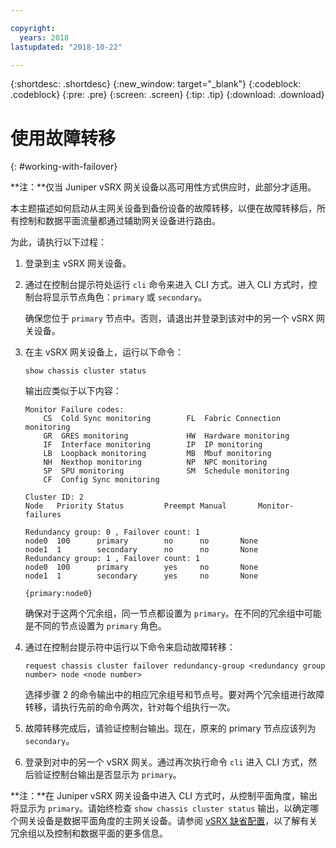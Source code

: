 ```yaml
---

copyright:
  years: 2018
lastupdated: "2018-10-22"

---
```


{:shortdesc: .shortdesc}
{:new_window: target="_blank"}
{:codeblock: .codeblock}
{:pre: .pre}
{:screen: .screen}
{:tip: .tip}
{:download: .download}

# 使用故障转移
{: #working-with-failover}

**注：**仅当 Juniper vSRX 网关设备以高可用性方式供应时，此部分才适用。

本主题描述如何启动从主网关设备到备份设备的故障转移，以便在故障转移后，所有控制和数据平面流量都通过辅助网关设备进行路由。

为此，请执行以下过程：

1. 登录到主 vSRX 网关设备。

2. 通过在控制台提示符处运行 `cli` 命令来进入 CLI 方式。进入 CLI 方式时，控制台将显示节点角色：`primary` 或 `secondary`。

	确保您位于 `primary` 节点中。否则，请退出并登录到该对中的另一个 vSRX 网关设备。

2. 在主 vSRX 网关设备上，运行以下命令：

	```
	show chassis cluster status
	```
	输出应类似于以下内容：

	```
	Monitor Failure codes:
		CS  Cold Sync monitoring        FL  Fabric Connection monitoring
		GR  GRES monitoring             HW  Hardware monitoring
		IF  Interface monitoring        IP  IP monitoring
		LB  Loopback monitoring         MB  Mbuf monitoring
		NH  Nexthop monitoring          NP  NPC monitoring
		SP  SPU monitoring              SM  Schedule monitoring
		CF  Config Sync monitoring

	Cluster ID: 2
	Node   Priority Status         Preempt Manual   	Monitor-failures

	Redundancy group: 0 , Failover count: 1
	node0  100      primary        no      no       None
	node1  1        secondary      no      no       None
	Redundancy group: 1 , Failover count: 1
	node0  100      primary        yes     no       None
	node1  1        secondary      yes     no       None

	{primary:node0}
	```

	确保对于这两个冗余组，同一节点都设置为 `primary`。在不同的冗余组中可能是不同的节点设置为 `primary` 角色。

3. 通过在控制台提示符中运行以下命令来启动故障转移：

	```
	request chassis cluster failover redundancy-group <redundancy group number> node <node number>
	```

	选择步骤 2 的命令输出中的相应冗余组号和节点号。要对两个冗余组进行故障转移，请执行先前的命令两次，针对每个组执行一次。

4. 故障转移完成后，请验证控制台输出。现在，原来的 primary 节点应该列为 `secondary`。

5. 登录到对中的另一个 vSRX 网关。通过再次执行命令 `cli` 进入 CLI 方式，然后验证控制台输出是否显示为 `primary`。

**注：**在 Juniper vSRX 网关设备中进入 CLI 方式时，从控制平面角度，输出将显示为 `primary`。请始终检查 `show chassis cluster status` 输出，以确定哪个网关设备是数据平面角度的主网关设备。请参阅 [vSRX 缺省配置](/docs/infrastructure/vsrx?topic=vsrx-understanding-the-vsrx-default-configuration)，以了解有关冗余组以及控制和数据平面的更多信息。

